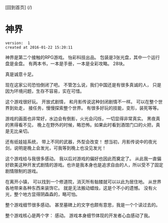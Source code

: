 [回到首页] (/)

# 神界

    version:  1
    created at 2016-01-22 15:20:11 


神界是第二个接触的RPG游戏。 怡彩科技出品。 
包装是3张光盘，其中一个运行盘是金盘。
有两本书，一本是手册，一本是全彩攻略。 
28块。

真是诚意十足。

现在这家公司恐怕倒闭了吧。 不管怎么说，我们中国还是有很多真诚的人， 
只是因为环境问题，生存不容易，实在可惜。

这个游戏很好玩。 开放式剧情， 和月影传说这种封闭剧情不一样。
可以在整个世界到处走， 接任务，慢慢探索整个世界。 
有很多好玩的技能，变形，装死等等。

游戏的画面也非常好，水边会有倒影，火光会闪烁，一切显得非常真实。
黑夜真的黑得看不见， 晚上在野外的时候，略恐怖。如果此时看到酒馆门口的火把，真是无比亲切。 

还有纸娃娃系统， 带上不同的武器，外型会改变！
想当初，月影传说中的夜光剑，说明是晚上会发光，可我等到晚上也没见发光！

这个游戏给与我很多感动。 
我以后对游戏的偏好也因此而奠定了。
从此我一直偏好欧美这种开发式剧情的游戏。也许是我本身也是追求自由的人，所以受不了固定剧情限制的游戏。

在离开小镇， 可以找到一个修道院，消灭所有骷髅就可以以此为居住地。 
从世界各地带来各种东西来装饰它。 就是无法搬动蜡烛，这是个不小的遗憾。
没有火光，整个地方显得阴森森的，略可怕。

整个游戏细节很多感动。 甚至墓碑上的文字也颇有意思，我是一个个读过去的。 

整个游戏核心是两个字： 感动。 
游戏本身细节体现的开发者心血感动了我。 
